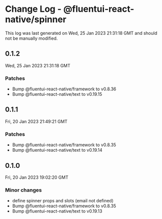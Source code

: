 # Change Log - @fluentui-react-native/spinner

This log was last generated on Wed, 25 Jan 2023 21:31:18 GMT and should not be manually modified.

<!-- Start content -->

## 0.1.2

Wed, 25 Jan 2023 21:31:18 GMT

### Patches

- Bump @fluentui-react-native/framework to v0.8.36
- Bump @fluentui-react-native/text to v0.19.15

## 0.1.1

Fri, 20 Jan 2023 21:49:21 GMT

### Patches

- Bump @fluentui-react-native/framework to v0.8.35
- Bump @fluentui-react-native/text to v0.19.14

## 0.1.0

Fri, 20 Jan 2023 19:02:20 GMT

### Minor changes

- define spinner props and slots (email not defined)
- Bump @fluentui-react-native/framework to v0.8.35
- Bump @fluentui-react-native/text to v0.19.13
